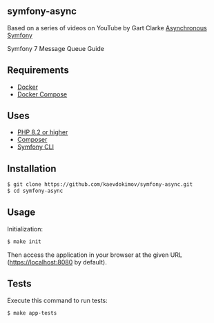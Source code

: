symfony-async
-------------

Based on a series of videos on YouTube by Gart Clarke [Asynchronous Symfony](https://www.youtube.com/playlist?list=PLQH1-k79HB39ZGddNOgbaU6Oamgcw7hBF)

Symfony 7 Message Queue Guide

Requirements
------------
- [Docker](https://www.docker.com/)
- [Docker Compose](https://docs.docker.com/compose/install/)

Uses
------------
- [PHP 8.2 or higher](https://www.php.net/downloads.php)
- [Composer](https://getcomposer.org/)
- [Symfony CLI](https://symfony.com/download)

Installation
------------
```bash
$ git clone https://github.com/kaevdokimov/symfony-async.git
$ cd symfony-async
```

Usage
-----
Initialization:
```bash
$ make init
```

Then access the application in your browser at the given URL (<https://localhost:8080> by default).

Tests
-----
Execute this command to run tests:

```bash
$ make app-tests
```
